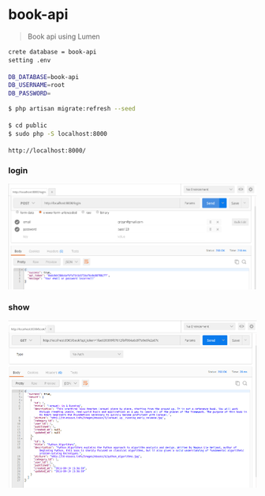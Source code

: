 # book-api
> Book api using Lumen

```sh
crete database = book-api
setting .env

DB_DATABASE=book-api
DB_USERNAME=root
DB_PASSWORD=

```

```sh
$ php artisan migrate:refresh --seed

$ cd public
$ sudo php -S localhost:8000

http://localhost:8000/

```

### login
![ScreenShot](https://raw.githubusercontent.com/qrizan/book-api/master/screenshot/login.png)


### show 
![ScreenShot](https://raw.githubusercontent.com/qrizan/book-api/master/screenshot/book-all.png)

